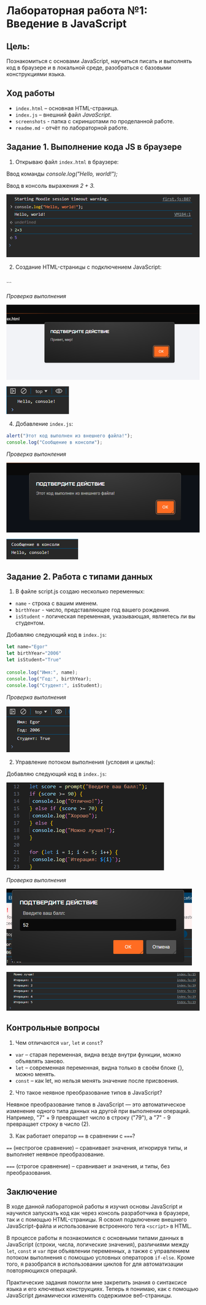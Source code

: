 
# Лабораторная работа №1: Введение в JavaScript

## Цель:
Познакомиться с основами JavaScript, научиться писать и выполнять код в браузере и в локальной среде, разобраться с базовыми конструкциями языка.

## Ход работы
- `index.html` – основная HTML-страница.
- `index.js` – внешний файл *JavaScript*.
- `screenshots` - папка с скриншотами по проделанной работе.
- `readme.md` - отчёт по лабораторной работе.

## Задание 1. Выполнение кода JS в браузере
1. Открываю файл `index.html` в браузере:


 Ввод команды *console.log("Hello, world!");* 

 
 Ввод в консоль выражения *2 + 3.*
   
   ![S1](screenshots/1.png)
   
2. Создание HTML-страницы с подключением JavaScript:

   ```js
<!DOCTYPE html>
<html lang="en">
 <head>
   <title>Привет, мир!</title>
   <script src="index.js"></script>
 </head>
 <body>
  <script>
    alert("Привет, мир!");
    console.log("Hello, console!");
  </script>
 </body>
</html>
   ```


   *Проверка выполнения*


   ![S3](screenshots/3.png)


   ![S4](screenshots/7.png)

4. Добавление `index.js`:

```js
alert("Этот код выполнен из внешнего файла!");
console.log("Сообщение в консоли");
```
   
   *Проверка выпонления*


   ![S6](screenshots/6.png)


   ![S7](screenshots/8.png)




## Задание 2. Работа с типами данных

1. В файле script.js создаю несколько переменных:
- `name` - строка с вашим именем.
- `birthYear` - число, представляющее год вашего рождения.
- `isStudent` - логическая переменная, указывающая, являетесь ли вы студентом.


Добавляю следующий код в `index.js`:


```js
let name="Egor"
let birthYear="2006"
let isStudent="True"

console.log("Имя:", name);
console.log("Год:", birthYear);
console.log("Студент:", isStudent);

```

*Проверка выполнения*

![S9](screenshots/9.png)

2. Управление потоком выполнения (условия и циклы):


Добавляю следующий код в `index.js`:

![S10](screenshots/13.png)

*Проверка выполнения*

![S11](screenshots/11.png)

![S12](screenshots/12.png)

## Контрольные вопросы
1. Чем отличаются `var`, `let` и `const`?

- `var` – старая переменная, видна везде внутри функции, можно объявлять заново.
- `let` – современная переменная, видна только в своём блоке {}, можно менять.
- `const` – как let, но нельзя менять значение после присвоения.

2. Что такое неявное преобразование типов в JavaScript?

Неявное преобразование типов в JavaScript — это автоматическое изменение одного типа данных на другой при выполнении операций. Например, "7" + 9 превращает число в строку ("79"), а "7" - 9 превращает строку в число (2).

3. Как работает оператор `==` в сравнении с `===`?

`==` (нестрогое сравнение) – сравнивает значения, игнорируя типы, и выполняет неявное преобразование.

`===` (строгое сравнение) – сравнивает и значения, и типы, без преобразования.


## Заключение
В ходе данной лабораторной работы я изучил основы JavaScript и научился запускать код как через консоль разработчика в браузере, так и с помощью HTML-страницы. Я освоил подключение внешнего JavaScript-файла и использование встроенного тега `<script>` в HTML.

В процессе работы я познакомился с основными типами данных в  JavaScript (строки, числа, логические значения), различиями между `let`, `const` и `var` при объявлении переменных, а также с управлением потоком выполнения с помощью условных операторов `if-else`. Кроме того, я разобрался в использовании циклов for для автоматизации повторяющихся операций.

Практические задания помогли мне закрепить знания о синтаксисе языка и его ключевых конструкциях. Теперь я понимаю, как с помощью JavaScript динамически изменять содержимое веб-страницы.
